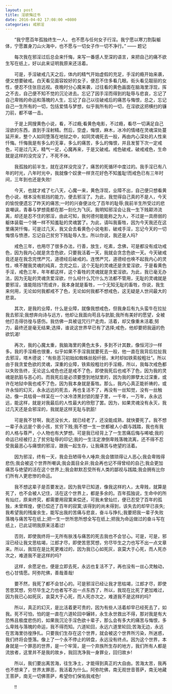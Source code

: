 ```yaml
---
layout: post
title: 淫欲悔过书
date: 2016-04-02 17:08:00 +0800
categories: 戒邪淫
---
```


　　“我宁愿百年孤独终生一人， 也不愿与任何女子行淫。我宁愿以寒刀割裂躯体，宁愿置身刀山火海中，也不愿与一切女子作一切不净行。” —— 题记
　　每次我在邪淫过后总会来忏悔，来写一番感人至深的语言，来把自己的痛不欲生写在纸上，好以此来证明我原来还活着。
　　可是，手淫破戒几天之后，体内的精气开始虚假的充足，手淫的瘾开始来袭，便又想要破戒。白天看见面容姣好的女子，便忍不住多看几眼。街头看见靓丽的女性，便忍不住张目远视。夜晚时分心魔来袭，过往看的黄色画面在脑海里浮现，挥之不去，自己便不知不觉的沉沦进去。忘记了因手淫而得到的耻辱与悲哀，忘记了自己卑贱的命运和落魄的人生，忘记了自己以往破戒后的痛苦与悔恨，总之，忘记自己一生所有的一切，包括爱情与梦想，似乎我所有的一切，在淫欲这把横扫的镰刀前，都不堪一击。
　　于是上网搜黄色小说，看，不过瘾;看黄色电影，不过瘾，看尽一切满足自己淫欲的东西，直到手淫射精。然后，空虚，悔恨，麻木，冰冷的情绪在灵魂深处蔓延开来，整个人如同堕落在地狱之中，如同灵魂死去一般，再由内心深处的人性来忏悔。忏悔我是有多么的无辜，多么的痛苦，多么的悔恨，并且发誓下次一定戒色，可是过几天，精气一足，心魔再来，于是又破戒。戒色破戒，破戒戒色，生命就是这样的没完没了，不死不休。
　　我孤独的前半生，就在这样没完没了，痛苦的死循环中度过的。我手淫已有八年的时光，八年时光中，我就像个奴隶一样贪花好色不知羞耻!而戒色已有三年时间，三年到也还是失败!
　　今天，也就才戒了七八天，心魔一来，黄色浮现，业障不出，自己便只想看黄色小说，根本没有抵挡的能力，便去邪淫了。为此，我觉得自己真的不是人，今天的愉悦便遗忘了昨天的痛苦;一时的兴奋便淡化了百年的耻辱;我前半生所受过的悲哀嘲讽，青春与梦想竟都在那一刻化为飞灰。我明知邪淫会让我一生下贱颠沛流离，却还是忍不住的邪淫，由此可知，我何德何能能称之为人，不过是一具痨弱的躯体装载一个猪一样不知羞耻的灵魂罢了。为此，请叫我畜牲，因为今天我还在这里痛哭忏悔，可是过几天，我又会去看黄色小说电影，破戒手淫，忘记今天的一切悔恨与愤懑，忘记自己贫穷下贱耻辱人生。所以你说，我还是人吗?
　　戒色三年，也用尽了很多办法，行善，放生，吃素，念佛，可是都没有成功戒色，因为我内心就是贪念色欲，只要我活着一天，我就会贪念色欲一天。今天破戒竟还是在我念完愣严咒，道德经后破戒的。连愣严咒，道德经也唤不起我内心的灵性，唤不醒我灵魂的纯真，念完之后，这个无耻的灵魂还是贪爱淫欲，于是看黄色手淫，戒色三年，年年都这样，这个畜牲的灵魂就是贪爱淫欲。为此，我已毫无办法，因为无耻的灵魂贪爱淫欲，什么经什么咒什么方法都不管用，无耻的灵魂就是要邪淫，谁能阻挡?而或许，我本身就是畜牲，一个无知无耻的畜牲，你说，我生来何用，无论如何我都戒不了色，无论如何我都不想戒色，这无疑是人世间最大的悲哀。
　　其次，是我的业障，什么是业障，就像我想戒色，但我身后有九头蛮牛在拉扯我去邪淫;我想奔向诗与远方，他却让我面向苟且与肮脏;我所有美好的愿望，全被他打击得彷徨与感伤。我仿佛一具被诅咒行尸走肉，活着，却又像重未活着;努力，最终还是毫无结果;选择，谁说这世界早已有了选择;戒色，他却要把我逼的色欲饥渴!
　　再次，我的心魔太重，我脑海里的黄色太多，多到不计其数，像恒河沙一样多。我的手淫瘾也很重，似乎如果不手淫我就要死去一般，他一直在我背后拉扯我去邪淫，塔木德说：“有些恶习初始如蜘蛛丝般纤弱，末时却如铁索般粗壮”。所以由于我贪爱色欲的灵魂，深重的业障，铁索般粗壮的手淫瘾，所以，我每次戒色都以失败告终，无论这么戒色也还是戒不了色，即使我死后也戒不了色，因为我的灵魂是肮脏与恶心的。而我死后是必须要堕到地狱里的，因为我的罪孽太过深重，或许在地狱中我也戒不了色，因为我本身就是畜牲。那么，我内心真正能祈祷的，或许永恒的幻灭，永永远远的死去，再也复活不了，再没有一丝知觉，没有一丝触动，像一具枯骨一样呆在一个冰冷漆黑封锁的屋子里，一千年，一万年，永永远远，能这样，就是对我最后的人性最大的欣慰了罢。因为，如果灵魂没有永灭，我过几天还是会邪淫的，我就是这样无耻与肮脏!
　　可是我不甘啊，我还没长大，就已经老了，还没能成熟，就快要死了。我不想一辈子永远是个衰小孩，贫穷下贱;我不想一生一世都被人小觑与践踏，我也有我的人格与尊严，小人物也有大梦想。可是我已经背上了一生苦痛后悔与唏嘘;我的命运已经被打上了贫穷耻辱的印记;我的一生注定潦倒卑贱落魄流离，还不得不忍受我最恶心与痛恨的邪淫，跟我一起生存，让我痛苦与绝望的活着。
　　因为邪淫，终有一天，我会丑陋得令人唾弃;我会猥琐得让人恶心;我会卑贱得悲伤;我会被这个世界所嘲讽;我会面目全非;我会再也记不得曾经的自己;我会更加痛苦与绝望的活在这个世界上;我会默默忍受所有人类的鄙视与践踏;我会拥有比你们所有人更悲惨的命运。
　　我不想这辈子是否要发达，因为我早已知道，像我这样的人，太卑贱，就算是死了，也不会被人记住，活在这个世界上，都是多余的。百年孤独说，生命中的所有灿烂，原来终究，都需要用寂寞来偿还，可我未曾灿烂，便已忍受了百年的孤独，未曾辉煌，便已偿还了百年的寂寞;该得到的尚未得到，该失去的却早已丧失;我希望我的残废余生，能写出我的苦痛与悲哀，奋斗与挣扎;我要把我一辈子失败落魄与痛苦写在纸上;把一生一世所思所想全写在纸上;把我为命运做过的奋斗写在纸上，已此证明我原来活着过!
　　否则，即使我终将一无所有肤浅与痛苦的死去我也不会甘心。可是，可是，邪淫已经让我文思枯竭，江郎才尽，即使苦思冥想，穷尽毕生之力也写不出一点文章来。所以，我现在是比死更难过的，因为我已心如死灰，哀莫大于心死，而人死亦次之，难道我不是这样的吗?
　　这样，余愿足也，便是立即去死，永远也复活不了，再也没有一丝心灵触动，也心甘情愿。阿弥陀佛，善哉善哉!
　　要不然，我死了都不会甘心的。可是邪淫已经让我才思枯竭，江郎才尽，即使苦思冥想，穷尽毕生之力也者写不出一点东西了，所以，我现在比死了更加难过，因为我已心如死灰，哀莫大于心死，而人死亦次之，难道我不是这样的吗?
　　所以，真正的幻灭，是比活着更可贵的，因为有些人活着却早已经死去了，如我。死不可怕，怕的是一直在六道轮回中辗转，永生永世救出不得，那对我是有大恐怖且极度悲伤的，如果我沉沦手淫色欲十辈子，那么会有多大的痛苦与悔恨，多么卑贱与落魄的命运，我不得而知。六道轮回，永远六道里轮回;苦海无边，永远在苦海里彷徨挣扎。只要我们生存在这个世界，就会被这个世界所污染，所迷惑，我们终将会堕落。像上了一个永不停止的转盘，永远没有终点。因为这个世界，本身就是一个罪恶的世界，是一个牢笼，是一个弃族所生存的地方，我们所有人都是流放者，这里并不是我的故乡，我回洗净我一身罪业，回归故乡!
　　所以，我们要出离苦海，往生净土，才能得到真正的大自由。苦海太苦，我再也不想来了，世界太罪恶，我活着为什么。阿弥陀佛，南无观世音菩萨，南无地藏王菩萨，南无一切佛菩萨，希望你们保佑我戒色!
　　!!
